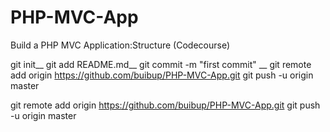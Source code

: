 # PHP-MVC-App
Build a PHP MVC Application:Structure (Codecourse)

git init__
git add README.md__
git commit -m "first commit" __
git remote add origin https://github.com/buibup/PHP-MVC-App.git
git push -u origin master

git remote add origin https://github.com/buibup/PHP-MVC-App.git
git push -u origin master
